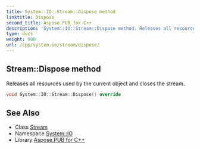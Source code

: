 ```yaml
---
title: System::IO::Stream::Dispose method
linktitle: Dispose
second_title: Aspose.PUB for C++
description: 'System::IO::Stream::Dispose method. Releases all resources used by the current object and closes the stream in C++.'
type: docs
weight: 900
url: /cpp/system.io/stream/dispose/
---
```

## Stream::Dispose method


Releases all resources used by the current object and closes the stream.

```cpp
void System::IO::Stream::Dispose() override
```

## See Also

* Class [Stream](../)
* Namespace [System::IO](../../)
* Library [Aspose.PUB for C++](../../../)
